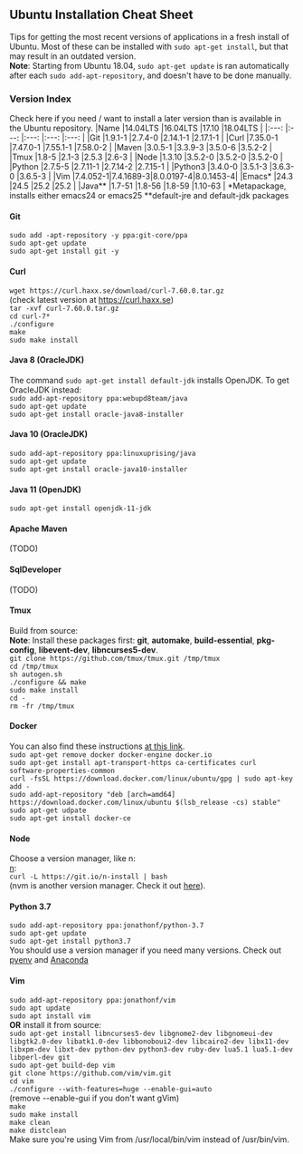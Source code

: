 ## Ubuntu Installation Cheat Sheet

Tips for getting the most recent versions of applications in a fresh install of Ubuntu. Most of these can be installed with `sudo apt-get install`, but that may result in an outdated version.  
__Note__: Starting from Ubuntu 18.04, `sudo apt-get update` is ran automatically after each `sudo add-apt-repository`, and doesn't have to be done manually.

### Version Index
Check here if you need / want to install a later version than is available in the Ubuntu repository.
|Name      |14.04LTS |16.04LTS  |17.10     |18.04LTS  |
|:---:     |:---:    |:---:     |:---:     |:---:     |
|Git       |1.9.1-1  |2.7.4-0   |2.14.1-1  |2.17.1-1  |
|Curl      |7.35.0-1 |7.47.0-1  |7.55.1-1  |7.58.0-2  |
|Maven     |3.0.5-1  |3.3.9-3   |3.5.0-6   |3.5.2-2   |
|Tmux      |1.8-5    |2.1-3     |2.5.3     |2.6-3     |
|Node      |1.3.10   |3.5.2-0   |3.5.2-0   |3.5.2-0   |
|Python    |2.7.5-5  |2.7.11-1  |2.7.14-2  |2.7.15-1  |
|Python3   |3.4.0-0  |3.5.1-3   |3.6.3-0   |3.6.5-3   |
|Vim       |7.4.052-1|7.4.1689-3|8.0.0197-4|8.0.1453-4|
|Emacs*    |24.3     |24.5      |25.2      |25.2      |
|Java**    |1.7-51   |1.8-56    |1.8-59    |1.10-63   |
*Metapackage, installs either emacs24 or emacs25
**default-jre and default-jdk packages
 
#### Git
 `sudo add -apt-repository -y ppa:git-core/ppa`  
`sudo apt-get update`  
`sudo apt-get install git -y` 

#### Curl
`wget https://curl.haxx.se/download/curl-7.60.0.tar.gz`  
(check latest version at https://curl.haxx.se)  
`tar -xvf curl-7.60.0.tar.gz`  
`cd curl-7*`  
`./configure`  
`make`  
`sudo make install`  

#### Java 8 (OracleJDK)
The command `sudo apt-get install default-jdk` installs OpenJDK. To get OracleJDK instead:  
`sudo add-apt-repository ppa:webupd8team/java`  
`sudo apt-get update`  
`sudo apt-get install oracle-java8-installer`  
#### Java 10 (OracleJDK)
`sudo add-apt-repository ppa:linuxuprising/java`  
`sudo apt-get update`  
`sudo apt-get install oracle-java10-installer`  
#### Java 11 (OpenJDK)
`sudo apt-get install openjdk-11-jdk`  

#### Apache Maven
(TODO)

#### SqlDeveloper
(TODO)

#### Tmux
Build from source:  
__Note__: Install these packages first: __git__, __automake__, __build-essential__, __pkg-config__, __libevent-dev__, __libncurses5-dev__.  
`git clone https://github.com/tmux/tmux.git /tmp/tmux`  
`cd /tmp/tmux`  
`sh autogen.sh`  
`./configure && make`  
`sudo make install`  
`cd -`  
`rm -fr /tmp/tmux`  

#### Docker
You can also find these instructions [at this link](https://docs.docker.com/install/linux/docker-ce/ubuntu/).  
`sudo apt-get remove docker docker-engine docker.io`  
`sudo apt-get install apt-transport-https ca-certificates curl software-properties-common`  
`curl -fsSL https://download.docker.com/linux/ubuntu/gpg | sudo apt-key add -`  
`sudo add-apt-repository "deb [arch=amd64] https://download.docker.com/linux/ubuntu $(lsb_release -cs) stable"`  
`sudo apt-get udpate`  
`sudo apt-get install docker-ce`  

#### Node
Choose a version manager, like n:  
[n](https://github.com/mklement0/n-install):  
`curl -L https://git.io/n-install | bash`  
(nvm is another version manager. Check it out [here](https://github.com/creationix/nvm)).

#### Python 3.7
`sudo add-apt-repository ppa:jonathonf/python-3.7`  
`sudo apt-get update`  
`sudo apt-get install python3.7`  
You should use a version manager if you need many versions. Check out [pyenv](https://github.com/pyenv/pyenv) and [Anaconda](https://www.anaconda.com/download/)

#### Vim
`sudo add-apt-repository ppa:jonathonf/vim`  
`sudo apt update`  
`sudo apt install vim`  
__OR__ install it from source:  
`sudo apt-get install libncurses5-dev libgnome2-dev libgnomeui-dev libgtk2.0-dev libatk1.0-dev libbonoboui2-dev libcairo2-dev libx11-dev libxpm-dev libxt-dev python-dev python3-dev ruby-dev lua5.1 lua5.1-dev libperl-dev git`  
`sudo apt-get build-dep vim`  
`git clone https://github.com/vim/vim.git`  
`cd vim`  
`./configure --with-features=huge --enable-gui=auto`  
(remove --enable-gui if you don't want gVim)  
`make`  
`sudo make install`  
`make clean`  
`make distclean`  
Make sure you're using Vim from /usr/local/bin/vim instead of /usr/bin/vim.